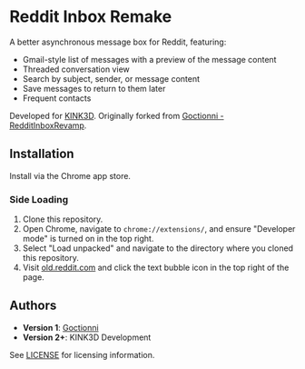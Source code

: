 # Reddit Inbox Remake

A better asynchronous message box for Reddit, featuring:

- Gmail-style list of messages with a preview of the message content
- Threaded conversation view
- Search by subject, sender, or message content
- Save messages to return to them later
- Frequent contacts

Developed for [KINK3D](https://kink3d.com). Originally forked from [Goctionni - RedditInboxRevamp](https://github.com/Goctionni/RedditInboxRevamp).

## Installation

Install via the Chrome app store.

### Side Loading

1. Clone this repository.
2. Open Chrome, navigate to `chrome://extensions/`, and ensure "Developer mode" is turned on in the top right.
3. Select "Load unpacked" and navigate to the directory where you cloned this repository.
4. Visit [old.reddit.com](https://old.reddit.com) and click the text bubble icon in the top right of the page.

## Authors

- **Version 1**: [Goctionni](https://old.reddit.com/user/Goctionni)
- **Version 2+**: KINK3D Development

See [LICENSE](LICENSE.md) for licensing information.
